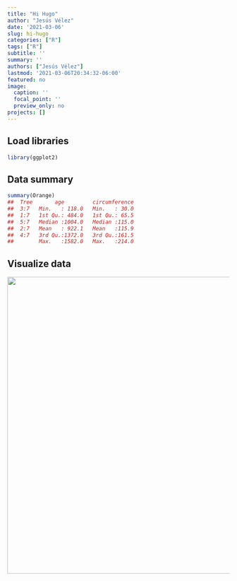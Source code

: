 ```yaml
---
title: "Hi Hugo"
author: "Jesús Vélez"
date: '2021-03-06'
slug: hi-hugo
categories: ["R"]
tags: ["R"]
subtitle: ''
summary: ''
authors: ["Jesús Vélez"]
lastmod: '2021-03-06T20:34:32-06:00'
featured: no
image:
  caption: ''
  focal_point: ''
  preview_only: no
projects: []
---
```




## Load libraries


```r
library(ggplot2)
```

## Data summary


```r
summary(Orange)
##  Tree       age         circumference  
##  3:7   Min.   : 118.0   Min.   : 30.0  
##  1:7   1st Qu.: 484.0   1st Qu.: 65.5  
##  5:7   Median :1004.0   Median :115.0  
##  2:7   Mean   : 922.1   Mean   :115.9  
##  4:7   3rd Qu.:1372.0   3rd Qu.:161.5  
##        Max.   :1582.0   Max.   :214.0
```

## Visualize data

<img src="{{< blogdown/postref >}}index_files/figure-html/unnamed-chunk-3-1.png" width="672" />


